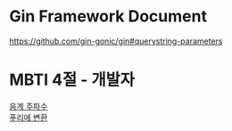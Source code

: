# Gin Framework Document
https://github.com/gin-gonic/gin#querystring-parameters

# MBTI 4절 - 개발자

[음계 주파수](http://www.eduict.org/_new3/?m=bbs&bid=common&iframe=Y&cat=%EC%9D%8C%EC%95%85&sort=subject&uid=10582)  
[푸리에 변환](https://darkpgmr.tistory.com/171)  
